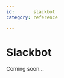 ```yaml
---
id:       slackbot
category: reference

---
```


# Slackbot

<!--intro-->
Coming soon...
<!--/intro-->
